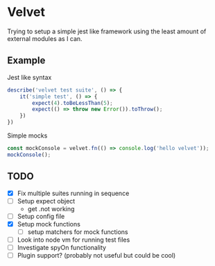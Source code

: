 # Velvet
Trying to setup a simple jest like framework using the least amount of external modules as I can. 

## Example

Jest like syntax
```js
describe('velvet test suite', () => {
    it('simple test', () => {
        expect(4).toBeLessThan(5);
        expect(() => throw new Error()).toThrow();
    })
})
```

Simple mocks
```js
const mockConsole = velvet.fn(() => console.log('hello velvet'));
mockConsole();
```

## TODO

- [x] Fix multiple suites running in sequence
- [ ] Setup expect object
  - get .not working
- [ ] Setup config file
- [x] Setup mock functions
  - [ ] setup matchers for mock functions
- [ ] Look into node vm for running test files
- [ ] Investigate spyOn functionality
- [ ] Plugin support? (probably not useful but could be cool)